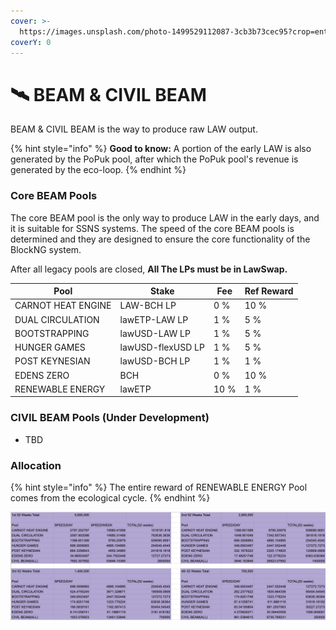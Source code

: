 ```yaml
---
cover: >-
  https://images.unsplash.com/photo-1499529112087-3cb3b73cec95?crop=entropy&cs=srgb&fm=jpg&ixid=MnwxOTcwMjR8MHwxfHNlYXJjaHw2fHxmYXJtfGVufDB8fHx8MTY1MDAxNjE2Mw&ixlib=rb-1.2.1&q=85
coverY: 0
---
```


# 🛰 BEAM & CIVIL BEAM

BEAM & CIVIL BEAM is the way to produce raw LAW output.

{% hint style="info" %}
**Good to know:** A portion of the early LAW is also generated by the PoPuk pool, after which the PoPuk pool's revenue is generated by the eco-loop.
{% endhint %}

### Core BEAM Pools

The core BEAM pool is the only way to produce LAW in the early days, and it is suitable for SSNS systems. The speed of the core BEAM pools is determined and they are designed to ensure the core functionality of the BlockNG system.

After all legacy pools are closed, **All The LPs must be in LawSwap.**

| Pool               | Stake             | Fee  | Ref Reward |
| ------------------ | ----------------- | ---- | ---------- |
| CARNOT HEAT ENGINE | LAW-BCH LP        | 0 %  | 10 %       |
| DUAL CIRCULATION   | lawETP-LAW LP     | 1 %  | 5 %        |
| BOOTSTRAPPING      | lawUSD-LAW LP     | 1 %  | 5 %        |
| HUNGER GAMES       | lawUSD-flexUSD LP | 1 %  | 5 %        |
| POST KEYNESIAN     | lawUSD-BCH LP     | 1 %  | 1 %        |
| EDENS ZERO         | BCH               | 0 %  | 10 %       |
| RENEWABLE ENERGY   | lawETP            | 10 % | 1 %        |

### CIVIL BEAM Pools (Under Development)

* TBD

### Allocation

{% hint style="info" %}
The entire reward of RENEWABLE ENERGY Pool comes from the ecological cycle.
{% endhint %}

![Allocation](<../.gitbook/assets/图片 (2) (1).png>)

###
